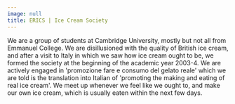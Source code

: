 ```yaml
---
image: null
title: ERICS | Ice Cream Society
---
```


We are a group of students at Cambridge University, mostly but not all from Emmanuel College. We are disillusioned with the quality of British ice cream, and after a visit to Italy in which we saw how ice cream ought to be, we formed the society at the beginning of the academic year 2003-4.
We are actively engaged in 'promozione fare e consumo del gelato reale' which we are told is the translation into Italian of 'promoting the making and eating of real ice cream'. We meet up whenever we feel like we ought to, and make our own ice cream, which is usually eaten within the next few days.
